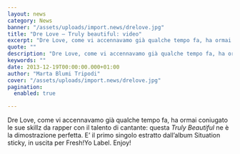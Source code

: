 ```yaml
---
layout: news
category: News
banner: "/assets/uploads/import.news/drelove.jpg"
title: "Dre Love – Truly beautiful: video"
excerpt: "Dre Love, come vi accennavamo già qualche tempo fa, ha ormai coniugato le sue skillz da rapper con il talento di cantante: questa Truly Beautiful ne è la dimostrazione perfetta. E’ il primo singolo estratto dall’album Situation sticky, in uscita per Fresh!Yo Label. Enjoy!"
quote: ""
description: "Dre Love, come vi accennavamo già qualche tempo fa, ha ormai coniugato le sue skillz da rapper con il talento di cantante: questa Truly Beautiful ne è la dimostrazione perfetta. E’ il primo singolo estratto dall’album Situation sticky, in uscita per Fresh!Yo Label. Enjoy!"
keywords: ""
date: 2013-12-19T00:00:00.000+01:00
author: "Marta Blumi Tripodi"
cover: "/assets/uploads/import.news/drelove.jpg"
pagination:
  enabled: true

---
```


[](https://hotmc.com/competition-dre-love-the-white-niggaz-vinci-i-biglietti/drelove/)

Dre Love, come vi accennavamo già qualche tempo fa, ha ormai coniugato le sue skillz da rapper con il talento di cantante: questa _Truly Beautiful_ ne è la dimostrazione perfetta. E’ il primo singolo estratto dall’album Situation sticky, in uscita per Fresh!Yo Label. Enjoy!